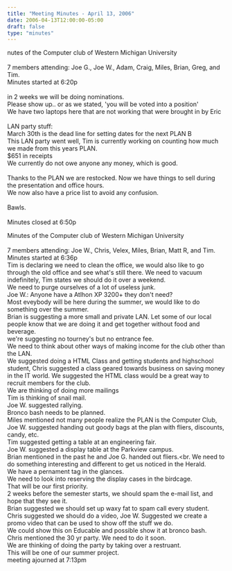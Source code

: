 ```yaml
---
title: "Meeting Minutes - April 13, 2006"
date: 2006-04-13T12:00:00-05:00
draft: false
type: "minutes"
---
```


nutes of the Computer club of Western Michigan University<br>
<br>
7 members attending: Joe G., Joe W., Adam, Craig, Miles, Brian, Greg, and Tim.<br>
Minutes started at 6:20p<br>
<br>
in 2 weeks we will be doing nominations.<br>
Please show up.. or as we stated, 'you will be voted into a position'<br>
We have two laptops here that are not working that were brought in by Eric<br>
<br>
LAN party stuff:<br>
March 30th is the dead line for setting dates for the next PLAN B<br>
This LAN party went well, Tim is currently working on counting how much
we made from this years PLAN.<br>
$651 in receipts<br>
We currently do not owe anyone any money, which is good.<br>
<br>
Thanks to the PLAN we are restocked. Now we have things to sell during
the presentation and office hours.<br>
We now also have a price list to avoid any confusion.<br>
<br>
Bawls.<br>
<br>
Minutes closed at 6:50p<br>


Minutes of the Computer club of Western Michigan University<br>
<br>
7 members attending: Joe W., Chris, Velex, Miles, Brian, Matt R, and Tim.<br>
Minutes started at 6:36p<br>
Tim is declaring we need to clean the office, we would also like to go through the old office
and see what's still there.  We need to vacuum indefinitely, Tim states we should do it over
a weekend.<br>
We need to purge ourselves of a lot of useless junk.<br>
Joe W.: Anyone have a Atlhon XP 3200+ they don't need?<br>
Most eveybody will be here during the summer, we would like to
do something over the summer.<br>
Brian is suggesting a more small and private LAN.  Let some of our local people know that 
we are doing it and get together without food and beverage.<br>
we're suggesting no tourney's but no entrance fee.<br>
We need to think about other ways of making income for the club other than the LAN.<br>
We suggested doing a HTML Class and getting students and highschool student,
Chris suggested a class geared towards business on saving money in the IT world. 
We suggested the HTML class would be a great way to recruit members for the club.<br>
We are thinking of doing more mailings<br>
Tim is thinking of snail mail.<br>
Joe W. suggested rallying.<br>
Bronco bash needs to be planned.<br>
Miles mentioned not many people realize the PLAN is the Computer Club,
Joe W. suggested handing out goody bags at the plan with fliers, discounts, candy, etc.<br>
Tim suggested getting a table at an engineering fair.<br>
Joe W. suggested a display table at the Parkview campus.<br>
Brian mentioned in the past he and Joe G. handed out fliers.<br.
We need to do something interesting and different to get us noticed in the Herald.<br>
We have a pernament tag in the glances.<br>
We need to look into reserving the display cases in the birdcage.<br>
That will be our first priority.<br>
2 weeks before the semester starts, we should spam the e-mail list, and hope that they
see it.<br>
Brian suggested we should set up waxy fat to spam call every student.<br>
Chris suggested we should do a video, Joe W. Suggested we create a promo video that can be
used to show off the stuff we do.<br>
We could show this on Educable and possible show it at bronco bash.<br>
Chris mentioned the 30 yr party. We need to do it soon.<br>
We are thinking of doing the party by taking over a restruant.<br>
This will be one of our summer project.<br>
meeting ajourned at 7:13pm<br>
